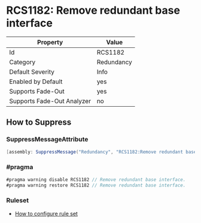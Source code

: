 # RCS1182: Remove redundant base interface

Property | Value
--- | ---
Id|RCS1182
Category|Redundancy
Default Severity|Info
Enabled by Default|yes
Supports Fade\-Out|yes
Supports Fade\-Out Analyzer|no

## How to Suppress

### SuppressMessageAttribute

```csharp
[assembly: SuppressMessage("Redundancy", "RCS1182:Remove redundant base interface.", Justification = "<Pending>")]
```

### \#pragma

```csharp
#pragma warning disable RCS1182 // Remove redundant base interface.
#pragma warning restore RCS1182 // Remove redundant base interface.
```

### Ruleset

* [How to configure rule set](../HowToConfigureAnalyzers.md)
